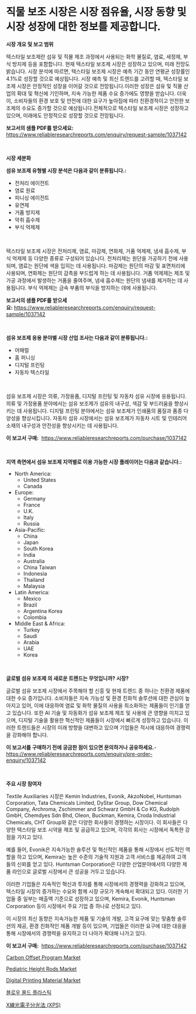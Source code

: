 <p><h1>직물 보조 시장은 시장 점유율, 시장 동향 및 시장 성장에 대한 정보를 제공합니다.</h1></p><p><strong>시장 개요 및 보고 범위</strong></p>
<p><p>텍스타일 보조제란 섬유 및 직물 제조 과정에서 사용되는 화학 물질로, 염료, 세정제, 부식 방지제 등을 포함합니다. 현재 텍스타일 보조제 시장은 성장하고 있으며, 미래 전망도 밝습니다. 시장 분석에 따르면, 텍스타일 보조제 시장은 예측 기간 동안 연평균 성장률인 4.1%로 성장할 것으로 예상됩니다. 시장 예측 및 최신 트렌드를 고려할 때, 텍스타일 보조제 시장은 안정적인 성장을 이어갈 것으로 전망됩니다.이러한 성장은 섬유 및 직물 산업의 확대 및 혁신에 기인하며, 지속 가능한 제품 수요 증가에도 영향을 받습니다. 더욱이, 소비자들의 환경 보호 및 안전에 대한 요구가 높아짐에 따라 친환경적이고 안전한 보조제의 수요도 증가할 것으로 예상됩니다.전체적으로 텍스타일 보조제 시장은 성장하고 있으며, 미래에도 안정적으로 성장할 것으로 전망됩니다.</p></p>
<p><strong>보고서의 샘플 PDF를 받으세요:</strong> <a href="https://www.reliableresearchreports.com/enquiry/request-sample/1037142">https://www.reliableresearchreports.com/enquiry/request-sample/1037142</a></p>
<p>&nbsp;</p>
<p><strong>시장 세분화</strong></p>
<p><strong>섬유 보조제 유형별 시장 분석은 다음과 같이 분류됩니다.:</strong></p>
<p><ul><li>전처리 에이전트</li><li>염료 원료</li><li>피니싱 에이전트</li><li>유연제</li><li>거품 방지제</li><li>악취 흡수제</li><li>부식 억제제</li></ul></p>
<p>&nbsp;</p>
<p><p>텍스타일 보조제 시장은 전처리제, 염료, 마감제, 연화제, 거품 억제제, 냄새 흡수제, 부식 억제제 등 다양한 종류로 구성되어 있습니다. 전처리제는 원단을 가공하기 전에 사용되며, 염료는 원단에 색을 입히는 데 사용됩니다. 마감제는 원단의 마감 및 표면처리에 사용되며, 연화제는 원단의 감촉을 부드럽게 하는 데 사용됩니다. 거품 억제제는 제조 및 가공 과정에서 발생하는 거품을 줄여주며, 냄새 흡수제는 원단의 냄새를 제거하는 데 사용됩니다. 부식 억제제는 금속 부품의 부식을 방지하는 데에 사용됩니다.</p></p>
<p><strong>보고서의 샘플 PDF를 받으세요:</strong>&nbsp;<a href="https://www.reliableresearchreports.com/enquiry/request-sample/1037142">https://www.reliableresearchreports.com/enquiry/request-sample/1037142</a></p>
<p>&nbsp;</p>
<p><strong> 섬유 보조제 응용 분야별 시장 산업 조사는 다음과 같이 분류됩니다.:</strong></p>
<p><ul><li>어패럴</li><li>홈 퍼니싱</li><li>디지털 프린팅</li><li>자동차 텍스타일</li></ul></p>
<p>&nbsp;</p>
<p><p>섬유 보조제 시장은 의류, 가정용품, 디지털 프린팅 및 자동차 섬유 시장에 응용됩니다. 의류 및 가정용품 분야에서는 섬유 보조제가 섬유의 내구성, 색감 및 부드러움을 향상시키는 데 사용됩니다. 디지털 프린팅 분야에서는 섬유 보조제가 인쇄품의 품질과 품종 다양성을 향상시킵니다. 자동차 섬유 시장에서는 섬유 보조제가 자동차 시트 및 인테리어 소재의 내구성과 안전성을 향상시키는 데 사용됩니다.</p></p>
<p><strong>이 보고서 구매:</strong>&nbsp; <a href="https://www.reliableresearchreports.com/purchase/1037142">https://www.reliableresearchreports.com/purchase/1037142</a></p>
<p>&nbsp;</p>
<p><strong>지역 측면에서 섬유 보조제 지역별로 이용 가능한 시장 플레이어는 다음과 같습니다.:</strong></p>
<p><ul>
    <li>
        North America:
        <ul>
            <li>United States</li>
            <li>Canada</li>
        </ul>
    </li>
    <li>
        Europe:
        <ul>
            <li>Germany</li>
            <li>France</li>
            <li>U.K.</li>
            <li>Italy</li>
            <li>Russia</li>
        </ul>
    </li>
    <li>
        Asia-Pacific:
        <ul>
            <li>China</li>
            <li>Japan</li>
            <li>South Korea</li>
            <li>India</li>
            <li>Australia</li>
            <li>China Taiwan</li>
            <li>Indonesia</li>
            <li>Thailand</li>
            <li>Malaysia</li>
        </ul>
    </li>
    <li>
        Latin America:
        <ul>
            <li>Mexico</li>
            <li>Brazil</li>
            <li>Argentina Korea</li>
            <li>Colombia</li>
        </ul>
    </li>
    <li>
        Middle East & Africa:
        <ul>
            <li>Turkey</li>
            <li>Saudi</li>
            <li>Arabia</li>
            <li>UAE</li>
            <li>Korea</li>
        </ul>
    </li>
    </ul></p>
<p>&nbsp;</p>
<p><strong>글로벌 섬유 보조제 의 새로운 트렌드는 무엇입니까? 시장?</strong></p>
<p><p>글로벌 섬유 보조제 시장에서 주목해야 할 신흥 및 현재 트렌드 중 하나는 친환경 제품에 대한 수요 증가입니다. 소비자들은 지속 가능성 및 환경 친화적 솔루션에 대한 관심이 높아지고 있어, 이에 대응하여 염료 및 화학 물질의 사용을 최소화하는 제품들이 인기를 얻고 있습니다. 또한 AI 기술 및 자동화가 섬유 보조제 제조 및 사용에 큰 영향을 미치고 있으며, 디지털 기술을 활용한 혁신적인 제품들이 시장에서 빠르게 성장하고 있습니다. 이러한 트렌드들은 시장의 미래 방향을 대변하고 있으며 기업들은 적시에 대응하여 경쟁력을 강화해야 합니다.</p></p>
<p><strong>이 보고서를 구매하기 전에 궁금한 점이 있으면 문의하거나 공유하세요.</strong>- <a href="https://www.reliableresearchreports.com/enquiry/pre-order-enquiry/1037142">https://www.reliableresearchreports.com/enquiry/pre-order-enquiry/1037142</a></p>
<p>&nbsp;</p>
<p><strong>주요 시장 참여자</strong></p>
<p><p>Textile Auxiliaries 시장은 Kemin Industries, Evonik, AkzoNobel, Huntsman Corporation, Tata Chemicals Limited, DyStar Group, Dow Chemical Company, Archroma, Zschimmer and Schwarz GmbH & Co KG, Rudolph GmbH, Chemdyes Sdn Bhd, Oleon, Buckman, Kemira, Croda Industrial Chemicals, CHT Group와 같은 다양한 회사들이 경쟁하는 시장이다. 이 회사들은 다양한 텍스타일 보조 시약을 제조 및 공급하고 있으며, 각각의 회사는 시장에서 독특한 강점을 가지고 있다.</p><p>예를 들어, Evonik은 지속가능한 솔루션 및 혁신적인 제품을 통해 시장에서 선도적인 역할을 하고 있으며, Kemira는 높은 수준의 기술적 지원과 고객 서비스를 제공하여 고객들의 신뢰를 얻고 있다. Huntsman Corporation은 다양한 산업분야에서의 다양한 제품 라인으로 글로벌 시장에서 큰 성공을 거두고 있습니다.</p><p>이러한 기업들은 지속적인 혁신과 투자를 통해 시장에서의 경쟁력을 강화하고 있으며, 텍스타일 시장의 증가하는 수요와 함께 시장 규모가 계속해서 확대되고 있다. 이러한 기업들 중 일부는 매출액 기준으로 성장하고 있으며, Kemira, Evonik, Huntsman Corporation 등이 시장에서 주요 기업 중 하나로 선정되고 있다.</p><p>이 시장의 최신 동향은 지속가능한 제품 및 기술의 개발, 고객 요구에 맞는 맞춤형 솔루션의 제공, 환경 친화적인 제품 개발 등이 있으며, 기업들은 이러한 요구에 대한 대응을 통해 시장에서의 경쟁력을 유지하고 더 나아가 확대해 나가고 있다.</p></p>
<p><strong>이 보고서 구매:</strong>&nbsp;&nbsp;<a href="https://www.reliableresearchreports.com/purchase/1037142">https://www.reliableresearchreports.com/purchase/1037142</a></p>
<p><p><a href="https://view.publitas.com/reportprime-1/carbon-offset-program-market-analysis-and-market-size-global-industry-overview-market-segmentation-and-forecast-2024-to-2031/">Carbon Offset Program Market</a></p><p><a href="https://cute-banjo-8ca.notion.site/Pediatric-Height-Rods-Market-Size-Growth-Outlook-from-2024-to-2031-projecting-at-Market-s-Trends-A-080b99108800400998d1e4f24f5aa45f">Pediatric Height Rods Market</a></p><p><a href="https://github.com/JameTravis/Market-Research-Report-List-4/blob/main/digital-printing-material-market.md">Digital Printing Material Market</a></p><p><a href="https://github.com/vsnao330707/Market-Research-Report-List-1/blob/main/9507293189467.md">블로우 몰드 플라스틱</a></p><p><a href="https://github.com/zjkmgcs938405/Market-Research-Report-List-1/blob/main/1573038189652.md">X線光電子分光法 (XPS)</a></p></p>
